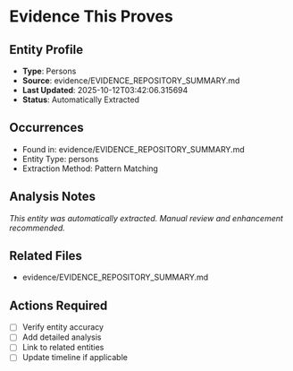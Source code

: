 # Evidence This Proves

## Entity Profile
- **Type**: Persons
- **Source**: evidence/EVIDENCE_REPOSITORY_SUMMARY.md
- **Last Updated**: 2025-10-12T03:42:06.315694
- **Status**: Automatically Extracted

## Occurrences
- Found in: evidence/EVIDENCE_REPOSITORY_SUMMARY.md
- Entity Type: persons
- Extraction Method: Pattern Matching

## Analysis Notes
*This entity was automatically extracted. Manual review and enhancement recommended.*

## Related Files
- evidence/EVIDENCE_REPOSITORY_SUMMARY.md

## Actions Required
- [ ] Verify entity accuracy
- [ ] Add detailed analysis
- [ ] Link to related entities
- [ ] Update timeline if applicable
